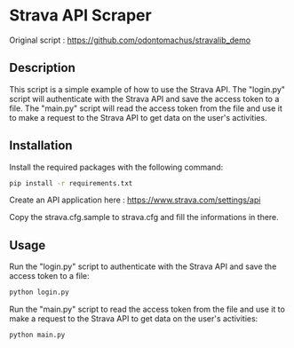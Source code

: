 # Strava API Scraper

Original script : https://github.com/odontomachus/stravalib_demo

## Description

This script is a simple example of how to use the Strava API. The "login.py" script will authenticate with the Strava API and save the access token to a file. The "main.py" script will read the access token from the file and use it to make a request to the Strava API to get data on the user's activities.

## Installation

Install the required packages with the following command:

```bash
pip install -r requirements.txt
```

Create an API application here : https://www.strava.com/settings/api

Copy the strava.cfg.sample to strava.cfg and fill the informations in there.

## Usage

Run the "login.py" script to authenticate with the Strava API and save the access token to a file:

```bash
python login.py
```

Run the "main.py" script to read the access token from the file and use it to make a request to the Strava API to get data on the user's activities:

```bash
python main.py
```
